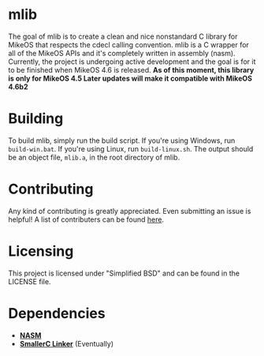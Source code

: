 # mlib
The goal of mlib is to create a clean and nice nonstandard C library for MikeOS that respects the cdecl calling convention. mlib is a C wrapper for all of the MikeOS APIs and it's completely written in assembly (nasm). Currently, the project is undergoing active development and the goal is for it to be finished when MikeOS 4.6 is released. **As of this moment, this library is only for MikeOS 4.5 Later updates will make it compatible with MikeOS 4.6b2**

# Building
To build mlib, simply run the build script. If you're using Windows, run `build-win.bat`. If you're using Linux, run `build-linux.sh`. The output should be an object file, `mlib.a`, in the root directory of mlib.

# Contributing
Any kind of contributing is greatly appreciated. Even submitting an issue is helpful! A list of contributers can be found [here](https://github.com/jquery/jquery/graphs/contributors).

# Licensing
This project is licensed under "Simplified BSD" and can be found in the LICENSE file.

# Dependencies
* [**NASM**](http://www.nasm.us/)
* [**SmallerC Linker**](http://www.github.com/alexfru/SmallerC) (Eventually)
